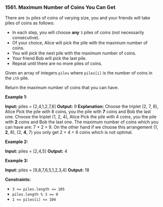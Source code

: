 ### 1561\. Maximum Number of Coins You Can Get

There are `3n` piles of coins of varying size, you and your friends will take piles of coins as follows:

*   In each step, you will choose **any** `3` piles of coins (not necessarily consecutive).
*   Of your choice, Alice will pick the pile with the maximum number of coins.
*   You will pick the next pile with the maximum number of coins.
*   Your friend Bob will pick the last pile.
*   Repeat until there are no more piles of coins.

Given an array of integers `piles` where `piles[i]` is the number of coins in the `ith` pile.

Return the maximum number of coins that you can have.

**Example 1:**

**Input:** piles = \[2,4,1,2,7,8\]
**Output:** 9
**Explanation:** Choose the triplet (2, 7, 8), Alice Pick the pile with 8 coins, you the pile with **7** coins and Bob the last one.
Choose the triplet (1, 2, 4), Alice Pick the pile with 4 coins, you the pile with **2** coins and Bob the last one.
The maximum number of coins which you can have are: 7 + 2 = 9.
On the other hand if we choose this arrangement (1, **2**, 8), (2, **4**, 7) you only get 2 + 4 = 6 coins which is not optimal.

**Example 2:**

**Input:** piles = \[2,4,5\]
**Output:** 4

**Example 3:**

**Input:** piles = \[9,8,7,6,5,1,2,3,4\]
**Output:** 18

**Constraints:**

*   `3 <= piles.length <= 105`
*   `piles.length % 3 == 0`
*   `1 <= piles[i] <= 104`
